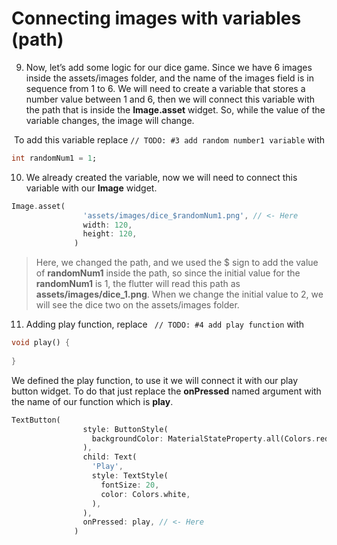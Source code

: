 # Connecting images with variables (path)



9. Now, let’s add some logic for our dice game. Since we have 6 images inside the assets/images folder, and the name of the images field is in sequence from 1 to 6. We will need to create a variable that stores a number value between 1 and 6, then we will connect this variable with the path that is inside the **Image.asset** widget. So, while the value of the variable changes, the image will change.



​	To add this variable replace `// TODO: #3 add random number1 variable` with 

```dart
int randomNum1 = 1;
```



10. We already created the variable, now we will need to connect this variable with our **Image** widget.

```dart
Image.asset(
                'assets/images/dice_$randomNum1.png', // <- Here
                width: 120,
                height: 120,
              )
```

> Here, we changed the path, and we used the $ sign to add the value of **randomNum1** inside the path, so since the initial value for the **randomNum1** is 1, the flutter will read this path as **assets/images/dice_1.png**. When we change the initial value to 2, we will see the dice two on the assets/images folder. 



11. Adding play function, replace ` // TODO: #4 add play function` with

```dart
void play() {
    
}
```

We defined the play function, to use it we will connect it with our play button widget. To do that just replace the **onPressed** named argument with the name of our function which is **play**.

```dart
TextButton(
                style: ButtonStyle(
                  backgroundColor: MaterialStateProperty.all(Colors.red),
                ),
                child: Text(
                  'Play',
                  style: TextStyle(
                    fontSize: 20,
                    color: Colors.white,
                  ),
                ),
                onPressed: play, // <- Here
              )
```



